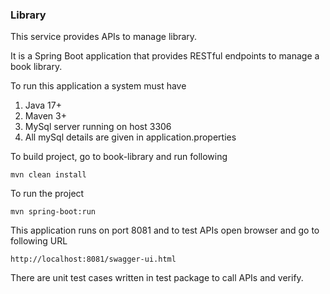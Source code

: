 ### Library

This service provides APIs to manage library.

It is a Spring Boot application that provides RESTful endpoints to manage a book library.

To run this application a system must have 
1. Java 17+
2. Maven 3+
3. MySql server running on host 3306
4. All mySql details are given in application.properties

To build project, go to book-library and run following

    mvn clean install

To run the project 

    mvn spring-boot:run

This application runs on port 8081 and to test APIs open browser and go to following URL

    http://localhost:8081/swagger-ui.html


There are unit test cases written in test package to call APIs and verify.